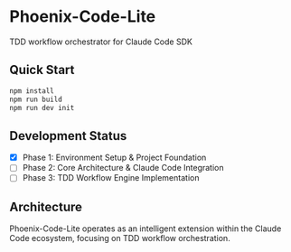 # Phoenix-Code-Lite

TDD workflow orchestrator for Claude Code SDK

## Quick Start

```bash
npm install
npm run build
npm run dev init
```

## Development Status

- [x] Phase 1: Environment Setup & Project Foundation
- [ ] Phase 2: Core Architecture & Claude Code Integration
- [ ] Phase 3: TDD Workflow Engine Implementation

## Architecture

Phoenix-Code-Lite operates as an intelligent extension within the Claude Code ecosystem, focusing on TDD workflow orchestration.